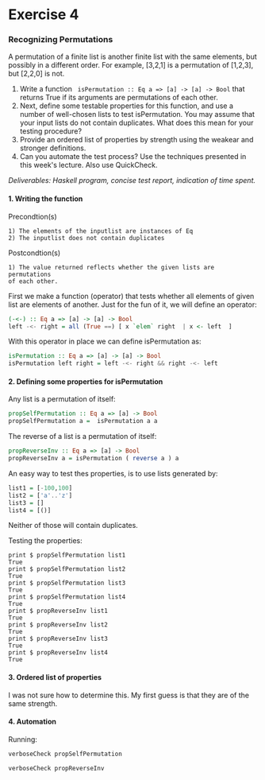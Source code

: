 # Exercise 4

### Recognizing Permutations ###
 
A permutation of a finite list is another finite list with the same elements, but possibly in a different order. For example, [3,2,1] is a permutation of [1,2,3], but [2,2,0] is not. 

1. Write a function ```	isPermutation :: Eq a => [a] -> [a] -> Bool```
that returns True if its arguments are permutations of each other.
2. Next, define some testable properties for this function, and use a number of well-chosen lists to test isPermutation. You may assume that your input lists do not contain duplicates. What does this mean for your testing procedure?
3. Provide an ordered list of properties by strength using the weakear and stronger definitions.
4. Can you automate the test process? Use the techniques presented in this week's lecture. Also use QuickCheck.

*Deliverables: Haskell program, concise test report, indication of time spent.*

#### 1. Writing the function ####

Precondtion(s)

	1) The elements of the inputlist are instances of Eq
	2) The inputlist does not contain duplicates

Postcondtion(s)

	1) The value returned reflects whether the given lists are permutations
	of each other.
	
First we make a function (operator) that tests whether all elements of given list are elements of another. Just for the fun of it, we will define an operator:

```haskell
(-<-) :: Eq a => [a] -> [a] -> Bool
left -<- right = all (True ==) [ x `elem` right  | x <- left  ]
```
With this operator in place we can define isPermutation as:

```haskell
isPermutation :: Eq a => [a] -> [a] -> Bool
isPermutation left right = left -<- right && right -<- left
```
#### 2. Defining some properties for isPermutation ####

Any list is a permutation of itself:

```haskell
propSelfPermutation :: Eq a => [a] -> Bool
propSelfPermutation a =  isPermutation a a

```

The reverse of a list is a permutation of itself:

```haskell
propReverseInv :: Eq a => [a] -> Bool
propReverseInv a = isPermutation ( reverse a ) a
```

An easy way to test thes properties, is to use lists generated by:

```haskell
list1 = [-100,100]
list2 = ['a'..'z']
list3 = []
list4 = [()]
```
Neither of those will contain duplicates.

Testing the properties:

```
print $ propSelfPermutation list1
True
print $ propSelfPermutation list2
True
print $ propSelfPermutation list3
True
print $ propSelfPermutation list4
True
print $ propReverseInv list1
True
print $ propReverseInv list2
True
print $ propReverseInv list3
True
print $ propReverseInv list4
True
``` 

#### 3. Ordered list of properties ####

I was not sure how to determine this. My first guess is that they are of the same strength. 

#### 4. Automation ####

Running:

```haskell
verboseCheck propSelfPermutation

verboseCheck propReverseInv
```